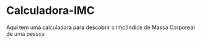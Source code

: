 # Calculadora-IMC
Aqui tem uma calculadora para descobrir o Imc(Indice de Massa Corporea) de uma pessoa 
